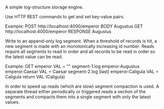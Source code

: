 A simple log-structure storage engine.

Use HTTP REST commands to get and set key-value pairs.

Example:
    POST http://localhost:4000/emperor BODY Augustus
    GET http://localhost:4000/emperor RESPONSE Augustus

Write to an append-only log segment. When a threshold of records is hit, a new segment is made with an monotonically increasing id number.
Reads require all segments to read in order and all records to be read in order so the latest value can be read.

Example:
    GET emperor
        VAL = ""
        segment-1.log
            emperor:Augustus
            emperor:Caesar
        VAL = Caesar
        segment-2.log (last)
            emperor:Caligula
        VAL = Caligula
    return VAL (Caligula)

In order to speed up reads (which are slow) segment compaction is used. A separate thread either periodically or triggered reads a section of the segments and compacts them into a single segment with only the latest values.